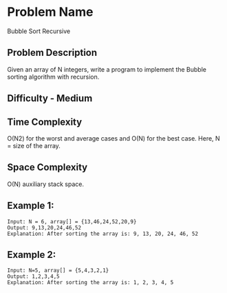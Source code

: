 # Problem Name 
Bubble Sort Recursive

## Problem Description

Given an array of N integers, write a program to implement the Bubble sorting algorithm with recursion.

## Difficulty - Medium

## Time Complexity
O(N2) for the worst and average cases and O(N) for the best case. Here, N = size of the array.

## Space Complexity
O(N) auxiliary stack space.

## Example 1:
```
Input: N = 6, array[] = {13,46,24,52,20,9}
Output: 9,13,20,24,46,52
Explanation: After sorting the array is: 9, 13, 20, 24, 46, 52
```

## Example 2:
```
Input: N=5, array[] = {5,4,3,2,1}
Output: 1,2,3,4,5
Explanation: After sorting the array is: 1, 2, 3, 4, 5
```